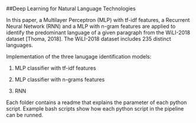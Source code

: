 ##Deep Learning for Natural Language Technologies



In this paper, a Multilayer Perceptron (MLP) with tf-idf features, a Recurrent Neural Network (RNN) and a MLP with n-gram features are applied to identify the predominant language of a given paragraph from the WiLI-2018 dataset [Thoma, 2018]. The WiLI-2018 dataset includes 235 distinct languages.


Implementation of the three lanugage identification models:

1. MLP classifier with tf-idf features
 
2. MLP classifier with n-grams features

2. RNN

Each folder contains a readme that explains the parameter of each python script. Example bash scripts show how each python script in the pipeline can be runned.